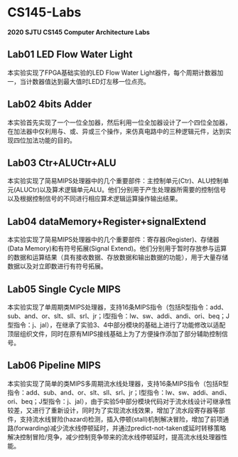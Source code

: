 # CS145-Labs
**2020 SJTU CS145 Computer Architecture Labs**
 ## Lab01 LED Flow Water Light
本实验实现了FPGA基础实验的LED Flow Water Light器件，每个周期计数器加一，当计数器值达到最大值时LED灯左移一位点亮。
 ## Lab02 4bits Adder
本实验首先实现了一个一位全加器，然后利用一位全加器设计了一个四位全加器，在加法器中仅利用与、或、异或三个操作，来仿真电路中的三种逻辑元件，达到实现四位加法功能的目的。
 ## Lab03 Ctr+ALUCtr+ALU
本实验实现了简易MIPS处理器中的几个重要部件：主控制单元(Ctr)、ALU控制单元(ALUCtr)以及算术逻辑单元ALU。他们分别用于产生处理器所需要的控制信号以及根据控制信号的不同进行相应算术逻辑运算操作输出结果。
 ## Lab04 dataMemory+Register+signalExtend
本实验实现了简易MIPS处理器中的几个重要部件：寄存器(Register)、存储器(Data Memory)和有符号拓展(Signal Extend)。他们分别用于暂时存放参与运算的数据和运算结果（具有接收数据、存放数据和输出数据的功能），用于大量存储数据以及对立即数进行有符号拓展。
 ## Lab05 Single Cycle MIPS
本实验实现了单周期类MIPS处理器，支持16条MIPS指令（包括R型指令：add、sub、and、or、slt、sll、srl、jr；I型指令：lw、sw、addi、andi、ori、beq；J型指令：j、jal），在继承了实验3、4中部分模块的基础上进行了功能修改以适配顶层组织文件，同时在原有MIPS接线基础上为了方便操作添加了部分辅助控制信号。
 ## Lab06 Pipeline MIPS
本实验实现了简单的类MIPS多周期流水线处理器，支持16条MIPS指令（包括R型指令：add、sub、and、or、slt、sll、srl、jr；I型指令：lw、sw、addi、andi、ori、beq；J型指令：j、jal），由于实验5中部分模块代码对于流水线设计可继承性较差，又进行了重新设计，同时为了实现流水线效果，增加了流水段寄存器等部件，支持流水线冒险(hazard)检测，插入停顿(stall)机制解决冒险，增加了前项通路(forwarding)减少流水线停顿延时，并通过predict-not-taken或延时转移策略解决控制冒险/竞争，减少控制竞争带来的流水线停顿延时，提高流水线处理器性能。
